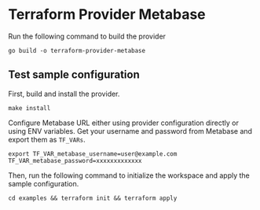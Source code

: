 # Terraform Provider Metabase

Run the following command to build the provider

```shell
go build -o terraform-provider-metabase
```

## Test sample configuration

First, build and install the provider.

```shell
make install
```

Configure Metabase URL either using provider configuration directly or using ENV variables.
Get your username and password from Metabase and export them as `TF_VARs`.

```shell
export TF_VAR_metabase_username=user@example.com TF_VAR_metabase_password=xxxxxxxxxxxxx
```

Then, run the following command to initialize the workspace and apply the sample configuration.

```shell
cd examples && terraform init && terraform apply
```